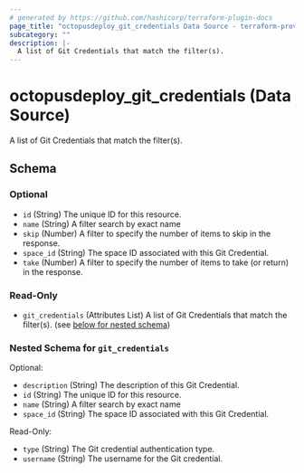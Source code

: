 ```yaml
---
# generated by https://github.com/hashicorp/terraform-plugin-docs
page_title: "octopusdeploy_git_credentials Data Source - terraform-provider-octopusdeploy"
subcategory: ""
description: |-
  A list of Git Credentials that match the filter(s).
---
```


# octopusdeploy_git_credentials (Data Source)

A list of Git Credentials that match the filter(s).



<!-- schema generated by tfplugindocs -->
## Schema

### Optional

- `id` (String) The unique ID for this resource.
- `name` (String) A filter search by exact name
- `skip` (Number) A filter to specify the number of items to skip in the response.
- `space_id` (String) The space ID associated with this Git Credential.
- `take` (Number) A filter to specify the number of items to take (or return) in the response.

### Read-Only

- `git_credentials` (Attributes List) A list of Git Credentials that match the filter(s). (see [below for nested schema](#nestedatt--git_credentials))

<a id="nestedatt--git_credentials"></a>
### Nested Schema for `git_credentials`

Optional:

- `description` (String) The description of this Git Credential.
- `id` (String) The unique ID for this resource.
- `name` (String) A filter search by exact name
- `space_id` (String) The space ID associated with this Git Credential.

Read-Only:

- `type` (String) The Git credential authentication type.
- `username` (String) The username for the Git credential.



